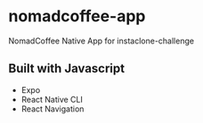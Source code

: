 # nomadcoffee-app
 NomadCoffee Native App for instaclone-challenge
 
## Built with Javascript
- Expo
- React Native CLI
- React Navigation